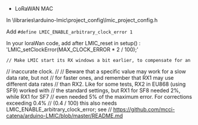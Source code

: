 * LoRaWAN MAC

In \libraries\arduino-lmic\project_config\lmic_project_config.h

Add  `#define LMIC_ENABLE_arbitrary_clock_error 1`

In your loraWan code, add after LMIC_reset in setup() :
   'LMIC_setClockError(MAX_CLOCK_ERROR * 2 / 100);'
    
    
    // Make LMIC start its RX windows a bit earlier, to compensate for an
// inaccurate clock.
//
// Beware that a specific value may work for a slow data rate, but not
// for faster ones, and remember that RX1 may use different data rates
// than RX2. Like for some tests, RX2 in EU868 (using SF9) worked with
// the standard settings, but RX1 for SF8 needed 2%, while RX1 for SF7
// even needed 5% of the maximum error. For corrections exceeding 0.4%
// (0.4 / 100) this also needs LMIC_ENABLE_arbitrary_clock_error; see
// https://github.com/mcci-catena/arduino-LMIC/blob/master/README.md
